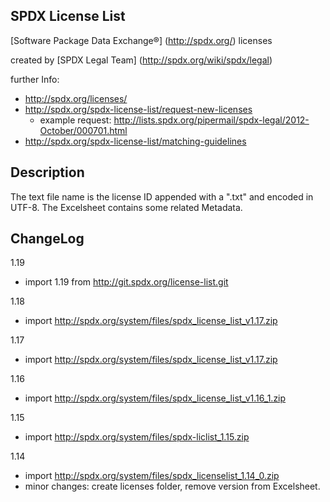 SPDX License List
-----------------

[Software Package Data Exchange®] (http://spdx.org/) licenses

created by [SPDX Legal Team] (http://spdx.org/wiki/spdx/legal)

further Info:

* http://spdx.org/licenses/
* http://spdx.org/spdx-license-list/request-new-licenses
  * example request: http://lists.spdx.org/pipermail/spdx-legal/2012-October/000701.html
* http://spdx.org/spdx-license-list/matching-guidelines


Description
-----------
The text file name is the license ID appended with a ".txt" and encoded in UTF-8. The Excelsheet contains some related Metadata. 


ChangeLog
---------
1.19
* import 1.19 from http://git.spdx.org/license-list.git

1.18
* import http://spdx.org/system/files/spdx_license_list_v1.17.zip

1.17
* import http://spdx.org/system/files/spdx_license_list_v1.17.zip

1.16
* import http://spdx.org/system/files/spdx_license_list_v1.16_1.zip

1.15

* import http://spdx.org/system/files/spdx-liclist_1.15.zip

1.14

* import http://spdx.org/system/files/spdx_licenselist_1.14_0.zip
* minor changes: create licenses folder, remove version from Excelsheet.
